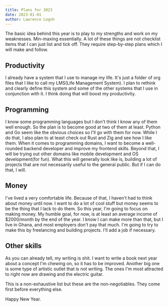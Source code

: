 ```yaml
---
title: Plans for 2023
date: 2023-01-01
author: Lawrence Logoh
---
```


The basic idea behind this year is to play to my strengths and work on my weaknesses. Min-maxing essentially. 
A lot of these things are not checklist items that I can just list and tick off.
They require step-by-step plans which I will make and follow.

## Productivity
I already have a system that I use to manage my life. It's just a folder of org files that I like to call my LMS(Life Management System).
I plan to rethink and clearly define this system and some of the other systems that I use in conjunction with it.
I think doing that will boost my productivity.

## Programming

I know some programming languages but I don't think I know any of them well enough.
So the plan is to become good at two of them at least. 
Python and Go seem like the obvious choices so I'll go with them for now.
While I do that, I also plan to at least check out Rust and Zig and see how I like them.
When it comes to programming domains, I want to become a well-rounded backend developer and improve my frontend skills.
Beyond that, I will be trying out other domains like mobile development and OS development(for fun).
What this will generally look like is, building a lot of projects that are not necessarily useful to the general public. But if I can do that, I will.

## Money
I've lived a very comfortable life.
Because of that, I haven't had to think about money until now.
I want to do a lot of cool stuff but money seems to be the thing that I lack to do them.
So this year, I'm going to focus on making money.
My humble goal, for now, is at least an average income of $2000/month by the end of the year.
I know I can make more than that, but I live in Ghana, and most employers don't pay that much.
I'm going to try to make this by freelancing and building projects. I'll add a job if necessary. 

## Other skills
As you can already tell, my writing is shit. 
I want to write a book next year about a concept I'm chewing on, so it has to be improved.
Another big one is some type of artistic outlet that is not writing. The ones I'm most attracted to right now are drawing and the electric guitar. 

This is a non-exhaustive list but these are the non-negotiables. They come first before everything else.

Happy New Year.




